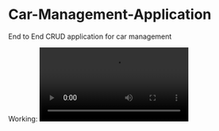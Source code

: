 # Car-Management-Application
End to End CRUD application for car management

Working:
<video src="car-mgmt-working.mp4" width="300" />
